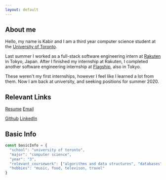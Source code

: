 ```yaml
---
layout: default
---
```


## About me

<!-- _updated 09/10/2019_ -->

Hello, my name is Kabir and I am a third year computer science student at the [University of Toronto](https://web.cs.toronto.edu/). 

Last summer I worked as a full-stack software engineering intern at [Rakuten](https://www.rakuten.com/) in Tokyo, Japan. After I finished my internship at Rakuten, I completed another software engineering internship at [Flagship](https://flagship.cc/en), also in Tokyo. 

These weren't my first internships, however I feel like I learned a lot from them. Now I am back at university, and seeking positions for summer 2020.

## Relevant Links

[Resume](./another-page.html)
[Email](mailto:kabirvirji@gmail.com)

[Github](https://github.com/kabirvirji)
[LinkedIn](./another-page.html)

## Basic Info

```js
const basicInfo = {
  "school": "university of toronto",
  "major": "computer science",
  "year": "3",
  "relevant_coursework": ["algorithms and data structures", "databases", "computer ethics", "operating systems", "software design", "computer organization", "linear algebra", "calculus", "statistics"],
  "hobbies": "music, food, televison, travel"
}
```

<!-- ```
📀💿📀💿📀💿📀💿📀💿📀💿📀💿📀💿📀💿📀💿📀💿📀💿📀💿📀💿📀💿📀💿📀💿📀💿📀💿📀💿📀💿📀💿📀💿📀💿📀💿📀💿📀💿📀💿📀💿📀💿📀💿📀💿📀💿📀💿📀💿📀💿📀💿📀💿📀💿📀💿📀💿📀💿📀💿📀💿
``` -->
